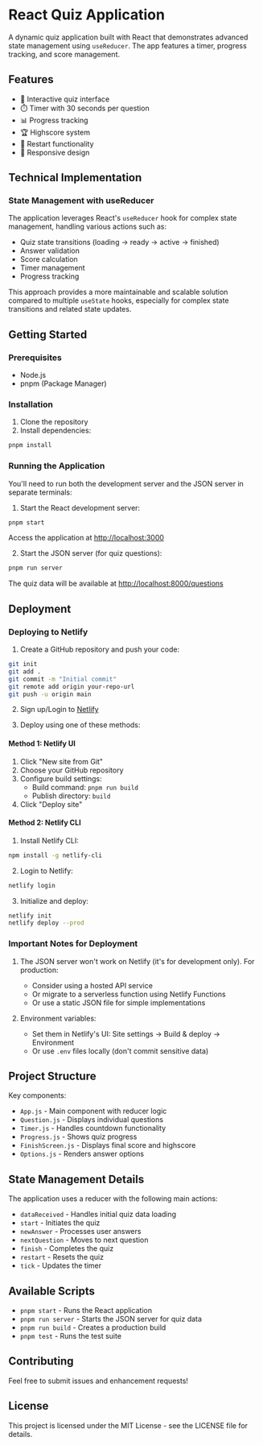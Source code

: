 # React Quiz Application

A dynamic quiz application built with React that demonstrates advanced state management using `useReducer`. The app features a timer, progress tracking, and score management.

## Features

- 🎯 Interactive quiz interface
- ⏱️ Timer with 30 seconds per question
- 📊 Progress tracking
- 🏆 Highscore system
- 🔄 Restart functionality
- 📱 Responsive design

## Technical Implementation

### State Management with useReducer

The application leverages React's `useReducer` hook for complex state management, handling various actions such as:

- Quiz state transitions (loading → ready → active → finished)
- Answer validation
- Score calculation
- Timer management
- Progress tracking

This approach provides a more maintainable and scalable solution compared to multiple `useState` hooks, especially for complex state transitions and related state updates.

## Getting Started

### Prerequisites

- Node.js
- pnpm (Package Manager)

### Installation

1. Clone the repository
2. Install dependencies:

```bash
pnpm install
```

### Running the Application

You'll need to run both the development server and the JSON server in separate terminals:

1. Start the React development server:

```bash
pnpm start
```

Access the application at [http://localhost:3000](http://localhost:3000)

2. Start the JSON server (for quiz questions):

```bash
pnpm run server
```

The quiz data will be available at [http://localhost:8000/questions](http://localhost:8000/questions)

## Deployment

### Deploying to Netlify

1. Create a GitHub repository and push your code:

```bash
git init
git add .
git commit -m "Initial commit"
git remote add origin your-repo-url
git push -u origin main
```

2. Sign up/Login to [Netlify](https://www.netlify.com/)

3. Deploy using one of these methods:

#### Method 1: Netlify UI

1. Click "New site from Git"
2. Choose your GitHub repository
3. Configure build settings:
   - Build command: `pnpm run build`
   - Publish directory: `build`
4. Click "Deploy site"

#### Method 2: Netlify CLI

1. Install Netlify CLI:

```bash
npm install -g netlify-cli
```

2. Login to Netlify:

```bash
netlify login
```

3. Initialize and deploy:

```bash
netlify init
netlify deploy --prod
```

### Important Notes for Deployment

1. The JSON server won't work on Netlify (it's for development only). For production:

   - Consider using a hosted API service
   - Or migrate to a serverless function using Netlify Functions
   - Or use a static JSON file for simple implementations

2. Environment variables:
   - Set them in Netlify's UI: Site settings → Build & deploy → Environment
   - Or use `.env` files locally (don't commit sensitive data)

## Project Structure

Key components:

- `App.js` - Main component with reducer logic
- `Question.js` - Displays individual questions
- `Timer.js` - Handles countdown functionality
- `Progress.js` - Shows quiz progress
- `FinishScreen.js` - Displays final score and highscore
- `Options.js` - Renders answer options

## State Management Details

The application uses a reducer with the following main actions:

- `dataReceived` - Handles initial quiz data loading
- `start` - Initiates the quiz
- `newAnswer` - Processes user answers
- `nextQuestion` - Moves to next question
- `finish` - Completes the quiz
- `restart` - Resets the quiz
- `tick` - Updates the timer

## Available Scripts

- `pnpm start` - Runs the React application
- `pnpm run server` - Starts the JSON server for quiz data
- `pnpm run build` - Creates a production build
- `pnpm test` - Runs the test suite

## Contributing

Feel free to submit issues and enhancement requests!

## License

This project is licensed under the MIT License - see the LICENSE file for details.
